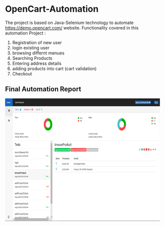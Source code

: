 # OpenCart-Automation
The project is based on Java-Selenium technology to automate https://demo.opencart.com/ website.
Functionality covered in this automation Project :
1. Registration of new user
2. login existing user
3. browsing differnt menues
4. Searching Products
5. Entering address details
6. adding products into cart (cart validation)
7. Checkout

## Final Automation Report <br>

<img src="screenshots/1.png" height=400 width=600/><br>
